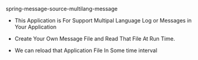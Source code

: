 spring-message-source-multilang-message  
   
- This Application is For Support Multipal Language Log or Messages in Your Application


- Create Your Own Message File and Read That File At Run Time.
- We can reload that Application File In Some time interval